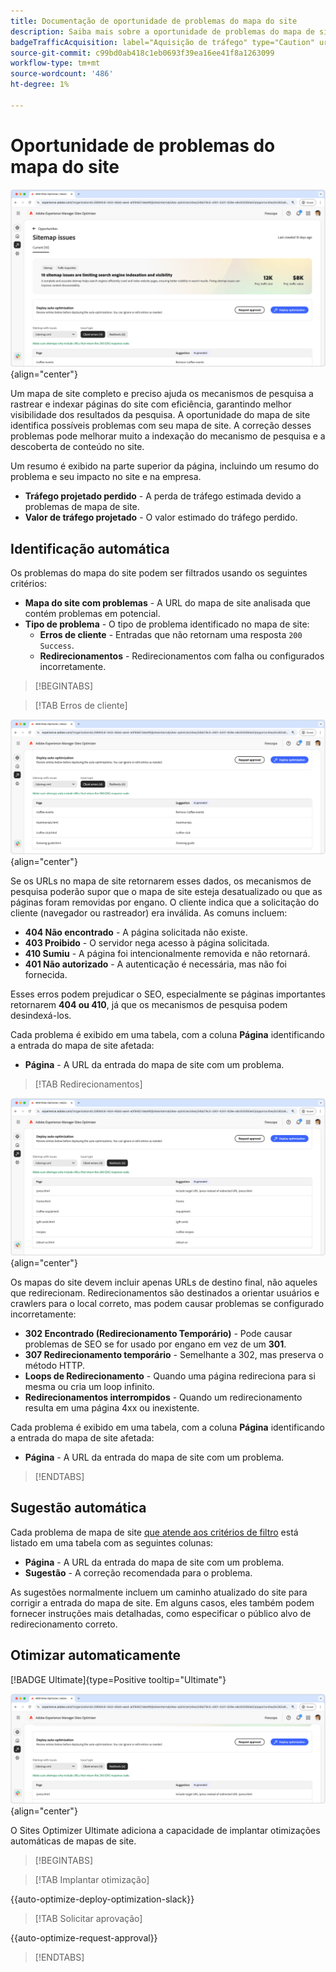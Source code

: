 ```yaml
---
title: Documentação de oportunidade de problemas do mapa do site
description: Saiba mais sobre a oportunidade de problemas do mapa de site e como usá-lo para melhorar a aquisição de tráfego.
badgeTrafficAcquisition: label="Aquisição de tráfego" type="Caution" url="../../opportunity-types/traffic-acquisition.md" tooltip="Aquisição de tráfego"
source-git-commit: c99bd0ab418c1eb0693f39ea16ee41f8a1263099
workflow-type: tm+mt
source-wordcount: '486'
ht-degree: 1%

---
```



# Oportunidade de problemas do mapa do site

![Oportunidade de problemas do mapa do site](./assets/sitemap-issues/hero.png){align="center"}

Um mapa de site completo e preciso ajuda os mecanismos de pesquisa a rastrear e indexar páginas do site com eficiência, garantindo melhor visibilidade dos resultados da pesquisa. A oportunidade do mapa de site identifica possíveis problemas com seu mapa de site. A correção desses problemas pode melhorar muito a indexação do mecanismo de pesquisa e a descoberta de conteúdo no site.

Um resumo é exibido na parte superior da página, incluindo um resumo do problema e seu impacto no site e na empresa.

* **Tráfego projetado perdido** - A perda de tráfego estimada devido a problemas de mapa de site.
* **Valor de tráfego projetado** - O valor estimado do tráfego perdido.

## Identificação automática

Os problemas do mapa do site podem ser filtrados usando os seguintes critérios:

* **Mapa do site com problemas** - A URL do mapa de site analisada que contém problemas em potencial.
* **Tipo de problema** - O tipo de problema identificado no mapa de site:
   * **Erros de cliente** - Entradas que não retornam uma resposta `200 Success`.
   * **Redirecionamentos** - Redirecionamentos com falha ou configurados incorretamente.

>[!BEGINTABS]

>[!TAB Erros de cliente]

![Identificar automaticamente erros de cliente do mapa de site](./assets/sitemap-issues/auto-identify-client-errors.png){align="center"}

Se os URLs no mapa de site retornarem esses dados, os mecanismos de pesquisa poderão supor que o mapa de site esteja desatualizado ou que as páginas foram removidas por engano. O cliente indica que a solicitação do cliente (navegador ou rastreador) era inválida. As comuns incluem:

* **404 Não encontrado** - A página solicitada não existe.
* **403 Proibido** - O servidor nega acesso à página solicitada.
* **410 Sumiu** - A página foi intencionalmente removida e não retornará.
* **401 Não autorizado** - A autenticação é necessária, mas não foi fornecida.

Esses erros podem prejudicar o SEO, especialmente se páginas importantes retornarem **404 ou 410**, já que os mecanismos de pesquisa podem desindexá-los.

Cada problema é exibido em uma tabela, com a coluna **Página** identificando a entrada do mapa de site afetada:

* **Página** - A URL da entrada do mapa de site com um problema.

>[!TAB Redirecionamentos]

![Identificar automaticamente erros de cliente do mapa de site](./assets/sitemap-issues/auto-identify-redirects.png){align="center"}

Os mapas do site devem incluir apenas URLs de destino final, não aqueles que redirecionam. Redirecionamentos são destinados a orientar usuários e crawlers para o local correto, mas podem causar problemas se configurado incorretamente:

* **302 Encontrado (Redirecionamento Temporário)** - Pode causar problemas de SEO se for usado por engano em vez de um **301**.
* **307 Redirecionamento temporário** - Semelhante a 302, mas preserva o método HTTP.
* **Loops de Redirecionamento** - Quando uma página redireciona para si mesma ou cria um loop infinito.
* **Redirecionamentos interrompidos** - Quando um redirecionamento resulta em uma página 4xx ou inexistente.

Cada problema é exibido em uma tabela, com a coluna **Página** identificando a entrada do mapa de site afetada:

* **Página** - A URL da entrada do mapa de site com um problema.

>[!ENDTABS]

## Sugestão automática

Cada problema de mapa de site [que atende aos critérios de filtro](#auto-identify) está listado em uma tabela com as seguintes colunas:

* **Página** - A URL da entrada do mapa de site com um problema.
* **Sugestão** - A correção recomendada para o problema.

As sugestões normalmente incluem um caminho atualizado do site para corrigir a entrada do mapa de site. Em alguns casos, eles também podem fornecer instruções mais detalhadas, como especificar o público alvo de redirecionamento correto.

## Otimizar automaticamente

[!BADGE Ultimate]{type=Positive tooltip="Ultimate"}

![Otimizar automaticamente problemas do mapa de site](./assets/sitemap-issues/auto-optimize.png){align="center"}

O Sites Optimizer Ultimate adiciona a capacidade de implantar otimizações automáticas de mapas de site.

>[!BEGINTABS]

>[!TAB Implantar otimização]

{{auto-optimize-deploy-optimization-slack}}

>[!TAB Solicitar aprovação]

{{auto-optimize-request-approval}}

>[!ENDTABS]
